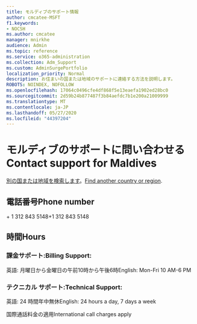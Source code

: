```yaml
---
title: モルディブのサポート情報
author: cmcatee-MSFT
f1.keywords:
- NOCSH
ms.author: cmcatee
manager: mnirkhe
audience: Admin
ms.topic: reference
ms.service: o365-administration
ms.collection: Adm_Support
ms.custom: AdminSurgePortfolio
localization_priority: Normal
description: お住まいの国または地域のサポートに連絡する方法を説明します。
ROBOTS: NOINDEX, NOFOLLOW
ms.openlocfilehash: 17064c0496cfe4df868f5e13eaefa1902ed28bc0
ms.sourcegitcommit: 2d59b24b877487f3b84aefdc7b1e200a21009999
ms.translationtype: MT
ms.contentlocale: ja-JP
ms.lasthandoff: 05/27/2020
ms.locfileid: "44397204"
---
```

# <a name="contact-support-for-maldives"></a><span data-ttu-id="44f28-103">モルディブのサポートに問い合わせる</span><span class="sxs-lookup"><span data-stu-id="44f28-103">Contact support for Maldives</span></span>

<span data-ttu-id="44f28-104">[別の国または地域を検索します](../contact-support-for-business-products.md)。</span><span class="sxs-lookup"><span data-stu-id="44f28-104">[Find another country or region](../contact-support-for-business-products.md).</span></span>

## <a name="phone-number"></a><span data-ttu-id="44f28-105">電話番号</span><span class="sxs-lookup"><span data-stu-id="44f28-105">Phone number</span></span>
<span data-ttu-id="44f28-106">+ 1 312 843 5148</span><span class="sxs-lookup"><span data-stu-id="44f28-106">+1 312 843 5148</span></span>

## <a name="hours"></a><span data-ttu-id="44f28-107">時間</span><span class="sxs-lookup"><span data-stu-id="44f28-107">Hours</span></span>
### <a name="billing-support"></a><span data-ttu-id="44f28-108">課金サポート:</span><span class="sxs-lookup"><span data-stu-id="44f28-108">Billing Support:</span></span>

<span data-ttu-id="44f28-109">英語: 月曜日から金曜日の午前10時から午後6時</span><span class="sxs-lookup"><span data-stu-id="44f28-109">English: Mon-Fri 10 AM-6 PM</span></span>

### <a name="technical-support"></a><span data-ttu-id="44f28-110">テクニカル サポート:</span><span class="sxs-lookup"><span data-stu-id="44f28-110">Technical Support:</span></span>

<span data-ttu-id="44f28-111">英語: 24 時間年中無休</span><span class="sxs-lookup"><span data-stu-id="44f28-111">English: 24 hours a day, 7 days a week</span></span>

<span data-ttu-id="44f28-112">国際通話料金の適用</span><span class="sxs-lookup"><span data-stu-id="44f28-112">International call charges apply</span></span>
